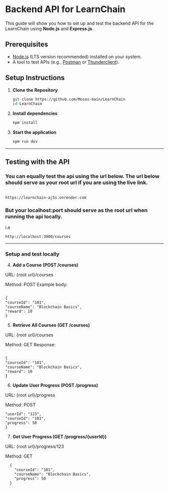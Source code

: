 # Backend API for LearnChain

This guide will show you how to set up and test the backend API for the LearnChain using **Node.js** and **Express.js**.

## Prerequisites

- [Node.js](https://nodejs.org/) (LTS version recommended) installed on your system.
- A tool to test APIs (e.g., [Postman](https://www.postman.com/) or [Thunderclient](https://www.thunderclient.com/)).

## Setup Instructions

1. **Clone the Repository**

   ```bash
   git clone https://github.com/Moses-main/LearnChain
   cd LearnChain

   ```

2. **Install dependencies**

   ```bash
   npm install
   ```

3. **Start the application**

   ```bash
   npm run dev
   ```

---

## Testing with the API

### You can equally test the api using the url below. The url below should serve as your root url if you are using the live link.

```

https://learnchain-aj5s.onrender.com

```

### But your localhost:port should serve as the root url when running the api locally.

i.e

```
http://localhost:3000/courses

```

---

### Setup and test locally

4. **Add a Course (POST /courses)**

URL: {root url}/courses

Method: POST
Example body:

```

{
"courseId": "101",
"courseName": "Blockchain Basics",
"reward": 10
}

```

5. **Retrieve All Courses (GET /courses)**

URL: {root url}/courses

Method: GET
Response:

```

{
"courseId": "101",
"courseName": "Blockchain Basics",
"reward": 10
}

```

6. **Update User Progress (POST /progress)**

URL: {root url}/progress

Method: POST

```{
"userId": "123",
"courseId": "101",
"progress": 50
}
```

7. **Get User Progress (GET /progress/{userId})**

URL: {root url}/progress/123

Method: GET

```
  {
    "courseId": "101",
    "courseName": "Blockchain Basics",
    "progress": 50
  }
```
